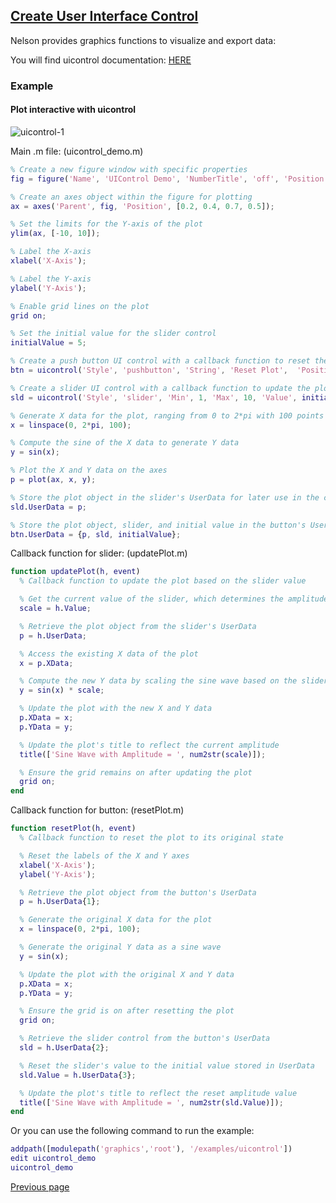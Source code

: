 ## [Create User Interface Control](UICONTROL.md)

Nelson provides graphics functions to visualize and export data:

You will find uicontrol documentation: [HERE](https://nelson-lang.github.io/nelson-website/help/en_US/uicontrol.html)

### Example

#### Plot interactive with uicontrol

<img src="https://github.com/nelson-lang/nelson-website/raw/master/images/uicontrol-1.svg" alt="uicontrol-1">

Main .m file: (uicontrol_demo.m)

```matlab
% Create a new figure window with specific properties
fig = figure('Name', 'UIControl Demo', 'NumberTitle', 'off', 'Position', [300, 300, 600, 400]);

% Create an axes object within the figure for plotting
ax = axes('Parent', fig, 'Position', [0.2, 0.4, 0.7, 0.5]);

% Set the limits for the Y-axis of the plot
ylim(ax, [-10, 10]);

% Label the X-axis
xlabel('X-Axis');

% Label the Y-axis
ylabel('Y-Axis');

% Enable grid lines on the plot
grid on;

% Set the initial value for the slider control
initialValue = 5;

% Create a push button UI control with a callback function to reset the plot
btn = uicontrol('Style', 'pushbutton', 'String', 'Reset Plot',  'Position', [50, 50, 100, 30], 'Callback', @resetPlot);

% Create a slider UI control with a callback function to update the plot
sld = uicontrol('Style', 'slider', 'Min', 1, 'Max', 10, 'Value', initialValue, 'Position', [200, 50, 300, 30], 'Callback', @updatePlot);

% Generate X data for the plot, ranging from 0 to 2*pi with 100 points
x = linspace(0, 2*pi, 100);

% Compute the sine of the X data to generate Y data
y = sin(x);

% Plot the X and Y data on the axes
p = plot(ax, x, y);

% Store the plot object in the slider's UserData for later use in the callback function
sld.UserData = p;

% Store the plot object, slider, and initial value in the button's UserData for use in the reset callback
btn.UserData = {p, sld, initialValue};
```

Callback function for slider: (updatePlot.m)

```matlab
function updatePlot(h, event)
  % Callback function to update the plot based on the slider value

  % Get the current value of the slider, which determines the amplitude
  scale = h.Value;

  % Retrieve the plot object from the slider's UserData
  p = h.UserData;

  % Access the existing X data of the plot
  x = p.XData;

  % Compute the new Y data by scaling the sine wave based on the slider value
  y = sin(x) * scale;

  % Update the plot with the new X and Y data
  p.XData = x;
  p.YData = y;

  % Update the plot's title to reflect the current amplitude
  title(['Sine Wave with Amplitude = ', num2str(scale)]);

  % Ensure the grid remains on after updating the plot
  grid on;
end
```

Callback function for button: (resetPlot.m)

```matlab
function resetPlot(h, event)
  % Callback function to reset the plot to its original state

  % Reset the labels of the X and Y axes
  xlabel('X-Axis');
  ylabel('Y-Axis');

  % Retrieve the plot object from the button's UserData
  p = h.UserData{1};

  % Generate the original X data for the plot
  x = linspace(0, 2*pi, 100);

  % Generate the original Y data as a sine wave
  y = sin(x);

  % Update the plot with the original X and Y data
  p.XData = x;
  p.YData = y;

  % Ensure the grid is on after resetting the plot
  grid on;

  % Retrieve the slider control from the button's UserData
  sld = h.UserData{2};

  % Reset the slider's value to the initial value stored in UserData
  sld.Value = h.UserData{3};

  % Update the plot's title to reflect the reset amplitude value
  title(['Sine Wave with Amplitude = ', num2str(sld.Value)]);
end
```

Or you can use the following command to run the example:

```matlab
addpath([modulepath('graphics','root'), '/examples/uicontrol'])
edit uicontrol_demo
uicontrol_demo
```

[Previous page](FEATURES.md)
